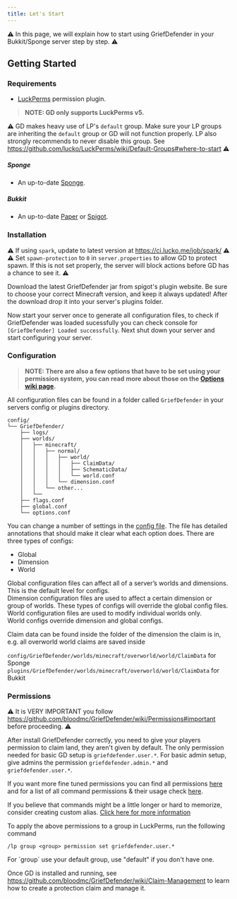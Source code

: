 ```yaml
---
title: Let's Start
---
```


:warning: In this page, we will explain how to start using GriefDefender in your Bukkit/Sponge server step by step. :warning: 

## Getting Started

### Requirements

* [LuckPerms](https://luckperms.github.io/) permission plugin.  
> **NOTE: GD only supports LuckPerms v5.**

:warning: GD makes heavy use of LP's `default` group. Make sure your LP groups are inheriting the `default` group or GD will not function properly. LP also strongly recommends to never disable this group. See https://github.com/lucko/LuckPerms/wiki/Default-Groups#where-to-start :warning: 

##### Sponge
* An up-to-date [Sponge].

##### Bukkit
* An up-to-date [Paper] or [Spigot].

### Installation

:warning: If using `spark`, update to latest version at https://ci.lucko.me/job/spark/ :warning:   
:warning: Set `spawn-protection` to `0` in `server.properties` to allow GD to protect spawn. If this is not set properly, the server will block actions before GD has a chance to see it. :warning:   

Download the latest GriefDefender jar from spigot's plugin website. Be sure to choose your correct Minecraft version, and keep it always updated! After the download drop it into your server's plugins folder.

Now start your server once to generate all configuration files, to check if GriefDefender was loaded sucessfully you can check console for `[GriefDefender] Loaded successfully`. Next shut down your server and start configuring your server.

### Configuration

> **NOTE: There are also a few options that have to be set using your permission system, you can read more about those on the [Options wiki page](https://github.com/bloodmc/GriefDefender/wiki/Advanced-Options).**

All configuration files can be found in a folder called `GriefDefender` in your servers config or plugins directory.

```
config/
└── GriefDefender/
    ├── logs/
    ├── worlds/
    │   ├── minecraft/
    │   │   ├── normal/
    │   │   │   ├── world/
    │   │   │   │   ├── ClaimData/
    │   │   │   │   ├── SchematicData/
    │   │   │   │   └── world.conf
    │   │   │   └── dimension.conf
    │   │   └── other...
    │   └── 
    ├── flags.conf
    ├── global.conf
    └── options.conf
```

You can change a number of settings in the [config file](https://github.com/bloodmc/GriefDefender/wiki/Global-Config). The file has detailed annotations that should make it clear what each option does. There are three types of configs:

* Global
* Dimension
* World

Global configuration files can affect all of a server’s worlds and dimensions. This is the default level for configs.  
Dimension configuration files are used to affect a certain dimension or group of worlds. These types of configs will override the global config files. World configuration files are used to modify individual worlds only.   
World configs override dimension and global configs.

Claim data can be found inside the folder of the dimension the claim is in, e.g. all overworld world claims are saved inside 

`config/GriefDefender/worlds/minecraft/overworld/world/ClaimData` for Sponge  
`plugins/GriefDefender/worlds/minecraft/overworld/world/ClaimData` for Bukkit  

 
### Permissions

:warning: It is VERY IMPORTANT you follow https://github.com/bloodmc/GriefDefender/wiki/Permissions#important before proceeding. :warning:  

After install GriefDefender correctly, you need to give your players permission to claim land, they aren't given by default. The only permission needed for basic GD setup is `griefdefender.user.*`. For basic admin setup, give admins the permission `griefdefender.admin.*` and `griefdefender.user.*`. 

If you want more fine tuned permissions you can find all permissions [here](https://github.com/bloodmc/GriefDefender/wiki/Permissions) and for a list of all command permissions & their usage check [here](https://github.com/bloodmc/GriefDefender/wiki/Commands-Usage-&-Permissions). 

If you believe that commands might be a little longer or hard to memorize, consider creating custom alias. [Click here for more information](https://github.com/bloodmc/GriefDefender/wiki/Custom-Alias-Creation)

To apply the above permissions to a group in LuckPerms, run the following command

```
/lp group <group> permission set griefdefender.user.*
```

For ´group´ use your default group, use "default" if you don't have one.

Once GD is installed and running, see https://github.com/bloodmc/GriefDefender/wiki/Claim-Management to learn how to create a protection claim and manage it.

[Paper]: https://papermc.io/downloads
[Spigot]: https://www.spigotmc.org/wiki/buildtools/
[Sponge]: https://www.spongepowered.org/downloads